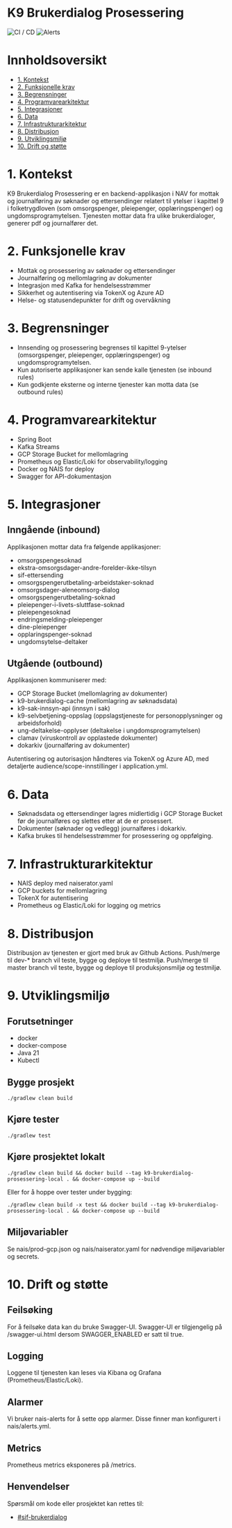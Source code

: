 # K9 Brukerdialog Prosessering

![CI / CD](https://github.com/navikt/k9-brukerdialog-prosessering/workflows/Build/badge.svg)
![Alerts](https://github.com/navikt/k9-brukerdialog-prosessering/workflows/Alerts/badge.svg)

# Innholdsoversikt

* [1. Kontekst](#1-kontekst)
* [2. Funksjonelle krav](#2-funksjonelle-krav)
* [3. Begrensninger](#3-begrensninger)
* [4. Programvarearkitektur](#4-programvarearkitektur)
* [5. Integrasjoner](#5-integrasjoner)
* [6. Data](#6-data)
* [7. Infrastrukturarkitektur](#7-infrastrukturarkitektur)
* [8. Distribusjon](#8-distribusjon)
* [9. Utviklingsmiljø](#9-utviklingsmiljo)
* [10. Drift og støtte](#10-drift-og-stotte)

# 1. Kontekst

K9 Brukerdialog Prosessering er en backend-applikasjon i NAV for mottak og journalføring av søknader og ettersendinger relatert til ytelser i kapittel 9 i folketrygdloven (som omsorgspenger, pleiepenger, opplæringspenger) og ungdomsprogramytelsen.
Tjenesten mottar data fra ulike brukerdialoger, generer pdf og journalfører det.

# 2. Funksjonelle krav

- Mottak og prosessering av søknader og ettersendinger
- Journalføring og mellomlagring av dokumenter
- Integrasjon med Kafka for hendelsesstrømmer
- Sikkerhet og autentisering via TokenX og Azure AD
- Helse- og statusendepunkter for drift og overvåkning

# 3. Begrensninger

- Innsending og prosessering begrenses til kapittel 9-ytelser (omsorgspenger, pleiepenger, opplæringspenger) og ungdomsprogramytelsen.
- Kun autoriserte applikasjoner kan sende kalle tjenesten (se inbound rules)
- Kun godkjente eksterne og interne tjenester kan motta data (se outbound rules)

# 4. Programvarearkitektur

- Spring Boot
- Kafka Streams
- GCP Storage Bucket for mellomlagring
- Prometheus og Elastic/Loki for observability/logging
- Docker og NAIS for deploy
- Swagger for API-dokumentasjon

# 5. Integrasjoner

## Inngående (inbound)
Applikasjonen mottar data fra følgende applikasjoner:
- omsorgspengesoknad
- ekstra-omsorgsdager-andre-forelder-ikke-tilsyn
- sif-ettersending
- omsorgspengerutbetaling-arbeidstaker-soknad
- omsorgsdager-aleneomsorg-dialog
- omsorgspengerutbetaling-soknad
- pleiepenger-i-livets-sluttfase-soknad
- pleiepengesoknad
- endringsmelding-pleiepenger
- dine-pleiepenger
- opplaringspenger-soknad
- ungdomsytelse-deltaker

## Utgående (outbound)
Applikasjonen kommuniserer med:
- GCP Storage Bucket (mellomlagring av dokumenter)
- k9-brukerdialog-cache (mellomlagring av søknadsdata)
- k9-sak-innsyn-api (innsyn i sak)
- k9-selvbetjening-oppslag (oppslagstjeneste for personopplysninger og arbeidsforhold)
- ung-deltakelse-opplyser (deltakelse i ungdomsprogramytelsen)
- clamav (viruskontroll av opplastede dokumenter)
- dokarkiv (journalføring av dokumenter)

Autentisering og autorisasjon håndteres via TokenX og Azure AD, med detaljerte audience/scope-innstillinger i application.yml.

# 6. Data

- Søknadsdata og ettersendinger lagres midlertidig i GCP Storage Bucket før de journalføres og slettes etter at de er prosessert.
- Dokumenter (søknader og vedlegg) journalføres i dokarkiv.
- Kafka brukes til hendelsesstrømmer for prosessering og oppfølging.

# 7. Infrastrukturarkitektur

- NAIS deploy med naiserator.yaml
- GCP buckets for mellomlagring
- TokenX for autentisering
- Prometheus og Elastic/Loki for logging og metrics

# 8. Distribusjon

Distribusjon av tjenesten er gjort med bruk av Github Actions.
Push/merge til dev-* branch vil teste, bygge og deploye til testmiljø.
Push/merge til master branch vil teste, bygge og deploye til produksjonsmiljø og testmiljø.

# 9. Utviklingsmiljø

## Forutsetninger

* docker
* docker-compose
* Java 21
* Kubectl

## Bygge prosjekt

```shell
./gradlew clean build
```

## Kjøre tester

```shell
./gradlew test
```

## Kjøre prosjektet lokalt

```shell
./gradlew clean build && docker build --tag k9-brukerdialog-prosessering-local . && docker-compose up --build
```

Eller for å hoppe over tester under bygging:

```shell
./gradlew clean build -x test && docker build --tag k9-brukerdialog-prosessering-local . && docker-compose up --build
```

## Miljøvariabler

Se nais/prod-gcp.json og nais/naiserator.yaml for nødvendige miljøvariabler og secrets.

# 10. Drift og støtte

## Feilsøking

For å feilsøke data kan du bruke Swagger-UI.
Swagger-UI er tilgjengelig på /swagger-ui.html dersom SWAGGER_ENABLED er satt til true.

## Logging

Loggene til tjenesten kan leses via Kibana og Grafana (Prometheus/Elastic/Loki).

## Alarmer

Vi bruker nais-alerts for å sette opp alarmer. Disse finner man konfigurert i nais/alerts.yml.

## Metrics

Prometheus metrics eksponeres på /metrics.

## Henvendelser

Spørsmål om kode eller prosjektet kan rettes til:
* [#sif-brukerdialog](https://nav-it.slack.com/archives/CQ7QKSHJR)
